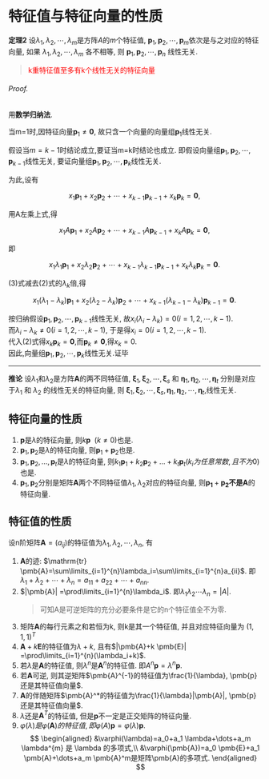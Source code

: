 # 特征值与特征向量的性质

<b>定理2</b>
设$\lambda_1,\lambda_2,\cdots,\lambda_m$是方阵$A$的$m$个特征值,
$\pmb{p}_1,\pmb{p}_2,\cdots,\pmb{p}_m$依次是与之对应的特征向量,
如果 $\lambda_1,\lambda_2,\cdots,\lambda_m$ 各不相等, 则 $\pmb{p}_1,\pmb{p}_2,\cdots,\pmb{p}_n$ 线性无关.

> <font color=red>k重特征值至多有k个线性无关的特征向量</font>

###### Proof.

用**数学归纳法**.

当m=1时,因特征向量${\pmb{p}}_{1}\neq \mathbf {0}$,
故只含一个向量的向量组${\pmb{p}}_{1}$线性无关.

假设当$m=k-1$时结论成立,要证当m=k时结论也成立.
即假设向量组${\pmb{p}}_{1},{\pmb{p}}_{2},\cdots ,{\pmb{p}}_{k-1}$线性无关,
要证向量组${\pmb{p}}_{1},{\pmb{p}}_{2},\cdots ,{\pmb{p}}_{k}$线性无关.

为此,设有

$$
x_{1}{\pmb{p}}_{1}+x_{2}{\pmb{p}}_{2}+\cdots +x_{k-1}{\pmb{p}}_{k-1}+x_{k}{\pmb{p}}_{k}=\pmb{0} \tag{2},
$$

用A左乘上式,得

$$
x_{1}A{\pmb{p}}_{1}+x_{2}A{\pmb{p}}_{2}+\cdots +x_{k-1}A{\pmb{p}}_{k-1}+x_{k}A{\pmb{p}}_{k}=\mathbf {0},
$$

即

$$
x_{1}\lambda _{1}{\pmb{p}}_{1}+x_{2}\lambda _{2}{\pmb{p}}_{2}+\cdots +x_{k-1}\lambda _{k-1}{\pmb{p}}_{k-1}+x_{k}\lambda _{k}{\pmb{p}}_{k}=\mathbf {0} \tag{3}.
$$

(3)式减去(2)式的$\lambda _{k}$倍,得

$$
x_{1}(\lambda _{1}-\lambda _{k}){\pmb{p}}_{1}+x_{2}(\lambda _{2}-\lambda _{k}){\pmb{p}}_{2}+\cdots +x_{k-1}(\lambda _{k-1}-\lambda _{k}){\pmb{p}}_{k-1}=\mathbf {0} .
$$

按归纳假设${\pmb{p}}_{1},{\pmb{p}}_{2},\cdots ,{\pmb{p}}_{k-1}$线性无关,
故$x_{i}(\lambda _{i}-\lambda _{k})=0(i=1,2,\cdots ,k-1)$. <BR>
而$\lambda _{i}-\lambda _{k}\neq 0(i=1,2,\cdots ,k-1)$,
于是得$x_{i}=0(i=1,2,\cdots ,k-1)$. <BR>
代入(2)式得$x_{k}{\pmb{p}}_{k}=\mathbf {0}$,而${\pmb{p}}_{k}\neq \pmb{0}$,得$x_{k}=0$. <BR>
因此,向量组${\pmb{p}}_{1},{\pmb{p}}_{2},\cdots ,{\pmb{p}}_{k}$线性无关.证毕

---

<b>推论</b>
设$\lambda_1$和$\lambda_2$是方阵$\pmb{A}$的两不同特征值,
$\pmb{\xi}_1,\pmb{\xi}_2,\cdots,\pmb{\xi}_s$ 和 $\pmb{\eta}_1,\pmb{\eta}_2,\cdots,\pmb{\eta}_t$ 分别是对应于$\lambda_1$ 和 $\lambda_2$ 的线性无关的特征向量,
则 $\pmb{\xi}_1,\pmb{\xi}_2,\cdots,\pmb{\xi}_s,\pmb{\eta}_1,\pmb{\eta}_2,\cdots,\pmb{\eta}_t$,线性无关.

## 特征向量的性质

1. $\pmb{p}$是$\lambda$的特征向量, 则$k\pmb{p} \enspace(k \neq 0)$也是.
2. $\pmb{p}_1, \pmb{p}_2$是$\lambda$的特征向量, 则$\pmb{p}_1+\pmb{p}_2$也是.
3. $\pmb{p}_1, \pmb{p}_2, \dots, \pmb{p}_t$是$\lambda$的特征向量,
   则$k_1\pmb{p}_1+k_2\pmb{p}_2+\dots+k_t\pmb{p}_t(k_i为任意常数, 且不为0)$也是.
4. $\pmb{p}_1, \pmb{p}_2$分别是矩阵$\pmb{A}$两个不同特征值$\lambda_1,\lambda_2$对应的特征向量,
   则$\pmb{p_1}+\pmb{p_2}$**不是**$\pmb{A}$的特征向量.

## 特征值的性质

设n阶矩阵$\pmb{A}=(a_{ij})$的特征值为$\lambda_{1}, \lambda_{2}, \cdots, \lambda_{n}$, 有

1. $\pmb{A}$的迹: $\mathrm{tr} \pmb{A}=\sum\limits_{i=1}^{n}\lambda_i=\sum\limits_{i=1}^{n}a_{ii}$.
   即$\lambda_{1}+\lambda_{2}+ \cdots +\lambda_{n}=a_{11}+a_{22}+ \cdots +a_{nn}$.
2. $|\pmb{A}| =\prod\limits_{i=1}^{n}\lambda_i$.
   即$\lambda_{1}\lambda_{2} \cdots\lambda_{n}=|A|$.
   > 可知A是可逆矩阵的充分必要条件是它的n个特征值全不为零.
3. 矩阵$\pmb{A}$的每行元素之和若恒为k, 则k是其一个特征值, 并且对应特征向量为 $(1, 1, 1)^T$
4. $\pmb{A}+k \pmb{E}$的特征值为$\lambda+k$, 且有$|\pmb{A}+k \pmb{E}| =\prod\limits_{i=1}^{n}(\lambda_i+k)$.
5. 若$\lambda$是$\pmb{A}$的特征值, 则$\lambda^{n}$是$\pmb{A}^{n}$的特征值.
   即$A^n\pmb{p}=\lambda^n \pmb{p}$.
6. 若$\pmb{A}$可逆, 则其逆矩阵$\pmb{A}^{-1}的特征值为\frac{1}{\lambda}, \pmb{p} 还是其特征值向量$.
7. $\pmb{A}$的伴随矩阵$\pmb{A}^*的特征值为\frac{1}{\lambda}|\pmb{A}|, \pmb{p} 还是其特征值向量$.
8. $\lambda$还是$\pmb{A}^T$的特征值, 但是$\pmb{p}$不一定是正交矩阵的特征向量.
9. $\varphi(\lambda)是 \varphi(\pmb{A})的特征值, 即\varphi(A)\pmb{p}=\varphi(\lambda)\pmb{p}.$
   $$
   \begin{aligned}
   	&\varphi(\lambda)=a_0+a_1 \lambda+\dots+a_m \lambda^{m} 是 \lambda 的多项式,\\
   	&\varphi(\pmb{A})=a_0 \pmb{E}+a_1 \pmb{A}+\dots+a_m \pmb{A}^m是矩阵\pmb{A}的多项式.
   \end{aligned}
   $$
